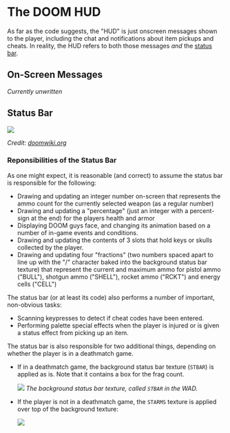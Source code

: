 # The DOOM HUD 

As far as the code suggests, the "HUD" is just onscreen messages shown to the player, including the chat and notifications about item pickups and cheats. In reality, the HUD refers to both those messages _and_ the [status bar](https://doomwiki.org/wiki/Status_bar).

## On-Screen Messages

_Currently unwritten_

## Status Bar

![](status_bar_populated.png)

_Credit: [doomwiki.org](dhttps://doomwiki.org/wiki/File:StatusBar.png)_

### Reponsibilities of the Status Bar
As one might expect, it is reasonable (and correct) to assume the status bar is responsible for the following:
- Drawing and updating an integer number on-screen that represents the ammo count for the currently selected weapon (as a regular number)
- Drawing and updating a "percentage" (just an integer with a percent-sign at the end) for the players health and armor
- Displaying DOOM guys face, and changing its animation based on a number of in-game events and conditions. 
- Drawing and updating the contents of 3 slots that hold keys or skulls collected by the player.
- Drawing and updating four "fractions" (two numbers spaced apart to line up with the "/" character baked into the background status bar texture) that represent the current and maximum ammo for pistol ammo ("BULL"), shotgun ammo ("SHELL"), rocket ammo ("RCKT") and energy cells ("CELL")

The status bar (or at least its code) also performs a number of important, non-obvious tasks:
- Scanning keypresses to detect if cheat codes have been entered. 
- Performing palette special effects when the player is injured or is given a status effect from picking up an item.

The status bar is also responsible for two additional things, depending on whether the player is in a deathmatch game.
- If in a deathmatch game, the background status bar texture (`STBAR`) is applied as is. Note that it contains a box for the frag count. 

    ![](status_bar.png)
_The background status bar texture, called `STBAR` in the WAD._
- If the player is not in a deathmatch game, the `STARMS` texture is applied over top of the background texture: 

    ![](status_bar_arms.png)